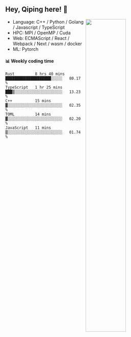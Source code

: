 

## Hey, Qiping here! :wave:

[<img align="right" width="50%" src="https://github-readme-stats.vercel.app/api?username=ppppqp&theme=dark&show_icons=true">](https://metrics.lecoq.io/ppppqp?template=classic)



-   Language: C++ / Python / Golang / Javascript / TypeScript
-   HPC: MPI / OpenMP / Cuda
-   Web: ECMAScript / React / Webpack / Next / wasm / docker
-   ML: Pytorch



#### :bar_chart: Weekly coding time

<!--START_SECTION:waka-->

```text
Rust         8 hrs 40 mins   ████████████████████░░░░░   80.17 %
TypeScript   1 hr 25 mins    ███▒░░░░░░░░░░░░░░░░░░░░░   13.23 %
C++          15 mins         ▓░░░░░░░░░░░░░░░░░░░░░░░░   02.35 %
TOML         14 mins         ▓░░░░░░░░░░░░░░░░░░░░░░░░   02.20 %
JavaScript   11 mins         ▒░░░░░░░░░░░░░░░░░░░░░░░░   01.74 %
```

<!--END_SECTION:waka-->
